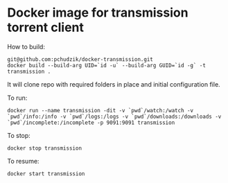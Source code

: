 # Docker image for transmission torrent client

How to build:

```
git@github.com:pchudzik/docker-transmission.git
docker build --build-arg UID=`id -u` --build-arg GUID=`id -g` -t transmission .
```
It will clone repo with required folders in place and initial configuration file.

To run:

```docker run --name transmission -dit -v `pwd`/watch:/watch -v `pwd`/info:/info -v `pwd`/logs:/logs -v `pwd`/downloads:/downloads -v `pwd`/incomplete:/incomplete -p 9091:9091 transmission```

To stop:

```docker stop transmission```

To resume:

```docker start transmission```
